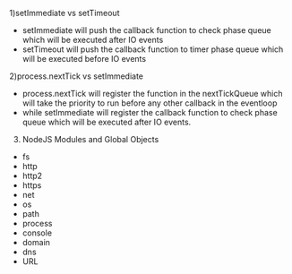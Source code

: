 1)setImmediate vs setTimeout
- setImmediate will push the callback function to check phase queue which will be executed after IO events
- setTimeout will push the callback function to timer phase queue which will be executed before IO events


2)process.nextTick vs setImmediate
- process.nextTick will register the function in the nextTickQueue which will take the priority to run before any other callback in the eventloop 
- while setImmediate will register the callback function to check phase queue which will be executed after IO events.


3) NodeJS Modules and Global Objects
- fs
- http
- http2
- https
- net
- os
- path
- process
- console
- domain
- dns
- URL